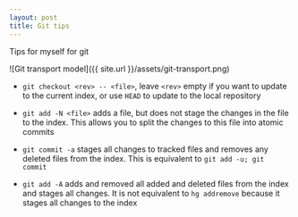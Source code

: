```yaml
---
layout: post
title: Git tips
---
```

Tips for myself for git

![Git transport model]({{ site.url }}/assets/git-transport.png)

- `git checkout <rev> -- <file>`, leave `<rev>` empty if you want to update to the current index, or use `HEAD` to update to the local repository

- `git add -N <file>` adds a file, but does not stage the changes in the file to the index. This allows you to split the changes to this file into atomic commits

- `git commit -a` stages all changes to tracked files and removes any deleted files from the index. This is equivalent to `git add -u; git commit`

- `git add -A` adds and removed all added and deleted files from the index and stages all changes. It is not equivalent to `hg addremove` because it stages all changes to the index
